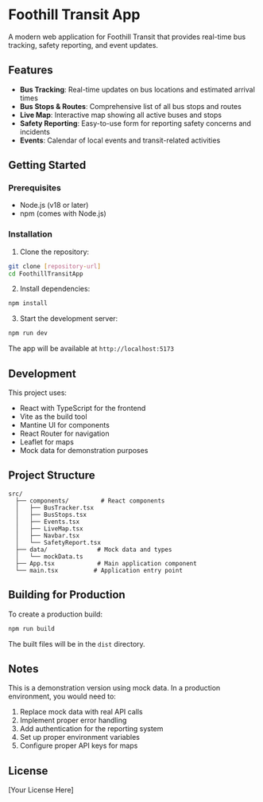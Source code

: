 # Foothill Transit App

A modern web application for Foothill Transit that provides real-time bus tracking, safety reporting, and event updates.

## Features

- **Bus Tracking**: Real-time updates on bus locations and estimated arrival times
- **Bus Stops & Routes**: Comprehensive list of all bus stops and routes
- **Live Map**: Interactive map showing all active buses and stops
- **Safety Reporting**: Easy-to-use form for reporting safety concerns and incidents
- **Events**: Calendar of local events and transit-related activities

## Getting Started

### Prerequisites

- Node.js (v18 or later)
- npm (comes with Node.js)

### Installation

1. Clone the repository:
```bash
git clone [repository-url]
cd FoothillTransitApp
```

2. Install dependencies:
```bash
npm install
```

3. Start the development server:
```bash
npm run dev
```

The app will be available at `http://localhost:5173`

## Development

This project uses:
- React with TypeScript for the frontend
- Vite as the build tool
- Mantine UI for components
- React Router for navigation
- Leaflet for maps
- Mock data for demonstration purposes

## Project Structure

```
src/
  ├── components/         # React components
  │   ├── BusTracker.tsx
  │   ├── BusStops.tsx
  │   ├── Events.tsx
  │   ├── LiveMap.tsx
  │   ├── Navbar.tsx
  │   └── SafetyReport.tsx
  ├── data/              # Mock data and types
  │   └── mockData.ts
  ├── App.tsx            # Main application component
  └── main.tsx          # Application entry point
```

## Building for Production

To create a production build:

```bash
npm run build
```

The built files will be in the `dist` directory.

## Notes

This is a demonstration version using mock data. In a production environment, you would need to:

1. Replace mock data with real API calls
2. Implement proper error handling
3. Add authentication for the reporting system
4. Set up proper environment variables
5. Configure proper API keys for maps

## License

[Your License Here] 